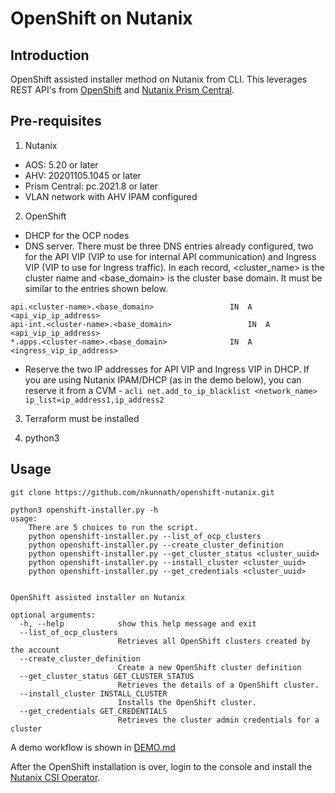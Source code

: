 # OpenShift on Nutanix


## Introduction
 OpenShift assisted installer method on Nutanix from CLI. This leverages REST API's from [OpenShift](https://api.openshift.com/?urls.primaryName=assisted-service%20service#/) and [Nutanix Prism Central](https://www.nutanix.dev/reference/prism_central/v3/).


## Pre-requisites


1. Nutanix
* AOS: 5.20 or later
* AHV: 20201105.1045 or later
* Prism Central: pc.2021.8 or later
* VLAN network with AHV IPAM configured



2. OpenShift

* DHCP for the OCP nodes
* DNS server. There must be three DNS entries already configured, two for the API VIP (VIP to use for internal API communication) and Ingress VIP (VIP to use for Ingress traffic). In each record, <cluster_name> is the cluster name and <base_domain> is the cluster base domain. It must be similar to the entries shown below.

```
api.<cluster-name>.<base_domain>		         IN  A           <api_vip_ip_address>
api-int.<cluster-name>.<base_domain>		         IN  A	         <api_vip_ip_address>
*.apps.<cluster-name>.<base_domain>		         IN  A	         <ingress_vip_ip_address>
```

* Reserve the two IP addresses for API VIP and Ingress VIP in DHCP. If you are using Nutanix IPAM/DHCP (as in the demo below), you can reserve it from a CVM - `acli net.add_to_ip_blacklist <network_name> ip_list=ip_address1,ip_address2`



3. Terraform must be installed 

4. python3


## Usage

```
git clone https://github.com/nkunnath/openshift-nutanix.git
```

```
python3 openshift-installer.py -h                                                                              
usage: 
    There are 5 choices to run the script.
    python openshift-installer.py --list_of_ocp_clusters
    python openshift-installer.py --create_cluster_definition
    python openshift-installer.py --get_cluster_status <cluster_uuid>
    python openshift-installer.py --install_cluster <cluster_uuid>
    python openshift-installer.py --get_credentials <cluster_uuid>
    

OpenShift assisted installer on Nutanix

optional arguments:
  -h, --help            show this help message and exit
  --list_of_ocp_clusters
                        Retrieves all OpenShift clusters created by the account
  --create_cluster_definition
                        Create a new OpenShift cluster definition
  --get_cluster_status GET_CLUSTER_STATUS
                        Retrieves the details of a OpenShift cluster.
  --install_cluster INSTALL_CLUSTER
                        Installs the OpenShift cluster.
  --get_credentials GET_CREDENTIALS
                        Retrieves the cluster admin credentials for a cluster

```

A demo workflow is shown in [DEMO.md](DEMO.md)


After the OpenShift installation is over, login to the console and install the [Nutanix CSI Operator](https://www.nutanix.dev/2021/09/29/fast-tracking-persistent-storage-in-openshift/).
